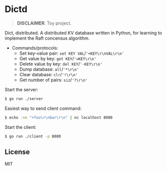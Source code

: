 # Dictd

> **DISCLAIMER**: Toy project.

Dict, distributed.  A distributed KV database written in Python, for learning
to implement the Raft concensus algorithm.

- Commands/protocols:
    + Set key-value pair: `set KEY VAL`/`'+KEY\r\nVAL\r\n'`
    + Get value by key: `get KEY`/`'=KEY\r\n'`
    + Delete value by key: `del KEY`/`'-KEY\r\n'`
    + Dump database: `all`/`'*\r\n'`
    + Clear database: `clr`/`'!\r\n'`
    + Get number of pairs: `siz`/`'?\r\n'`

Start the server:

```bash
$ go run ./server
```

Easiest way to send client command:

```bash
$ echo -ne "+foo\r\nbar\r\n" | nc localhost 8080
```

Start the client:

```bash
$ go run ./client -p 8080
```

## License

MIT
